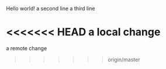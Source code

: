 Hello world!
a second line
a third line

<<<<<<< HEAD
a local change
=======
a remote change
>>>>>>> origin/master
